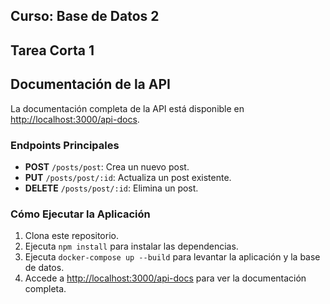 ## Curso: Base de Datos 2
## Tarea Corta 1  

## Documentación de la API

La documentación completa de la API está disponible en [http://localhost:3000/api-docs](http://localhost:3000/api-docs).

### Endpoints Principales

- **POST** `/posts/post`: Crea un nuevo post.
- **PUT** `/posts/post/:id`: Actualiza un post existente.
- **DELETE** `/posts/post/:id`: Elimina un post.

### Cómo Ejecutar la Aplicación

1. Clona este repositorio.
2. Ejecuta `npm install` para instalar las dependencias.
3. Ejecuta `docker-compose up --build` para levantar la aplicación y la base de datos.
4. Accede a [http://localhost:3000/api-docs](http://localhost:3000/api-docs) para ver la documentación completa.
